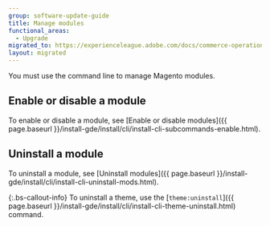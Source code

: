 ```yaml
---
group: software-update-guide
title: Manage modules
functional_areas:
  - Upgrade
migrated_to: https://experienceleague.adobe.com/docs/commerce-operations/upgrade-guide/modules/manage.html
layout: migrated
---
```


You must use the command line to manage Magento modules.

## Enable or disable a module

To enable or disable a module, see [Enable or disable modules]({{ page.baseurl }}/install-gde/install/cli/install-cli-subcommands-enable.html).

## Uninstall a module

To uninstall a module, see [Uninstall modules]({{ page.baseurl }}/install-gde/install/cli/install-cli-uninstall-mods.html).

{:.bs-callout-info}
To uninstall a theme, use the [`theme:uninstall`]({{ page.baseurl }}/install-gde/install/cli/install-cli-theme-uninstall.html) command.
